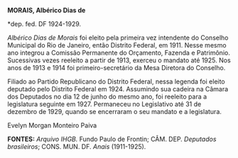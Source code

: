 **MORAIS, Albérico Dias de**

\*dep. fed. DF 1924-1929.

*Albérico Dias de Morais* foi eleito pela primeira vez intendente do
Conselho Municipal do Rio de Janeiro, então Distrito Federal, em 1911.
Nesse mesmo ano integrou a Comissão Permanente do Orçamento, Fazenda e
Patrimônio. Sucessivas vezes reeleito a partir de 1913, exerceu o
mandato até 1925. Nos anos de 1913 e 1914 foi primeiro-secretário da
Mesa Diretora do Conselho.

Filiado ao Partido Republicano do Distrito Federal, nessa legenda foi
eleito deputado pelo Distrito Federal em 1924. Assumindo sua cadeira na
Câmara dos Deputados no dia 12 de junho do mesmo ano, foi reeleito para
a legislatura seguinte em 1927. Permaneceu no Legislativo até 31 de
dezembro de 1929, quando se encerraram o seu mandato e a legislatura.

Evelyn Morgan Monteiro Paiva

**FONTES:** *Arquivo IHGB.* Fundo Paulo de Frontin; CÂM. DEP. *Deputados
brasileiros*; CONS. MUN. DF. *Anais* (1911-1925).

